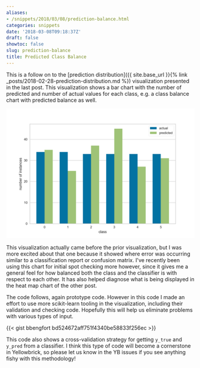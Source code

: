```yaml
---
aliases:
- /snippets/2018/03/08/prediction-balance.html
categories: snippets
date: '2018-03-08T09:18:37Z'
draft: false
showtoc: false
slug: prediction-balance
title: Predicted Class Balance
---
```


This is a follow on to the [prediction distribution]({{ site.base_url }}{% link _posts/2018-02-28-prediction-distribution.md %}) visualization presented in the last post. This visualization shows a bar chart with the number of predicted and number of actual values for each class, e.g. a class balance chart with predicted balance as well.

![Class Balance of Actual vs. Predictions](/images/2018-03-08-cb-preds.png)

This visualization actually came before the prior visualization, but I was more excited about that one because it showed where error was occurring similar to a classification report or confusion matrix. I've recently been using this chart for initial spot checking more however, since it gives me a general feel for how balanced both the class and the classifier is with respect to each other. It has also helped diagnose what is being displayed in the heat map chart of the other post.

The code follows, again prototype code. However in this code I made an effort to use more scikit-learn tooling in the visualization, including their validation and checking code. Hopefully this will help us eliminate problems with various types of input.

{{< gist bbengfort bd524672aff751f4340be58833f256ec >}}

This code also shows a cross-validation strategy for getting `y_true` and `y_pred` from a classifier. I think this type of code will become a cornerstone in Yellowbrick, so please let us know in the YB issues if you see anything fishy with this methodology!
